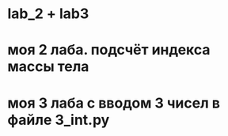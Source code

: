 # lab_2 + lab3
# моя 2 лаба. подсчёт индекса массы тела
# моя 3 лаба с вводом 3 чисел в файле 3_int.py